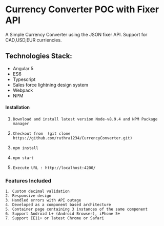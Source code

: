 # Currency Converter POC with Fixer API

A Simple Currency Converter using the JSON fixer API. Support for CAD,USD,EUR curriencies. 

## Technologies Stack:

- Angular 5
- ES6
- Typescript
- Sales force lightning design system
- Webpack
- NPM

#### Installation

1. `Download and install latest version Node-v8.9.4 and NPM Package manager`

2. `Checkout from  (git clone https://github.com/ruthra1234/CurrencyConverter.git)`

3. `npm install`

4. `npm start`

5. `Execute URL : http://localhost:4200/`


### Features Included

```
1. Custom decimal validation
2. Responsive design
3. Handled errors with API outage  
4. Developed as a component based architecture
5. Container page containing 3 instances of the same component
6. Support Android L+ (Android Browser), iPhone 5+
7. Support IE11+ or latest Chrome or Safari

```

